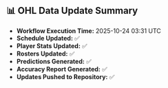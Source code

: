 ## 📊 OHL Data Update Summary
- **Workflow Execution Time:** 2025-10-24 03:31 UTC
- **Schedule Updated:** ✅
- **Player Stats Updated:** ✅
- **Rosters Updated:** ✅
- **Predictions Generated:** ✅
- **Accuracy Report Generated:** ✅
- **Updates Pushed to Repository:** ✅
